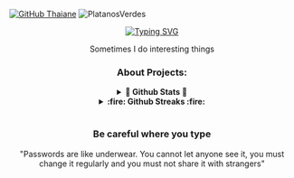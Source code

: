 [![GitHub Thaiane](https://img.shields.io/github/followers/PlatanosVerdes?label=follow&style=social)](https://github.com/PlatanosVerdes)
<img src="https://komarev.com/ghpvc/?username=PlatanosVerdes&label=Profile%20views&color=59405c&style=flat" alt="PlatanosVerdes" />
<div align="center">

[![Typing SVG](https://readme-typing-svg.herokuapp.com?color=00F72B&lines=Hello+friend.;Welcome+to+my+space)](https://git.io/typing-svg)

Sometimes I do interesting things

### About Projects:

<details>	
  <summary><b>🌟 Github Stats 🌟</b></summary>
  <br/>
  <img height="180em" src="https://github-readme-stats.vercel.app/api?username=PlatanosVerdes&show_icons=true&theme=radical&hide_border=true&&count_private=true&include_all_commits=true" />
  <img height="180em" src="https://github-readme-stats.vercel.app/api/top-langs/?username=PlatanosVerdes&exclude_repo=KNN-Image-Classification&show_icons=true&hide_border=true&layout=compact&langs_count=8&theme=radical"/>
</details>

<details>	
  <summary><b> :fire: Github Streaks :fire: </b></summary>
  <br/>
  <img height="180em" src="https://github-readme-streak-stats.herokuapp.com/?user=PlatanosVerdes&hide_border=true&theme=radical" />
</details>

#


### Be careful where you type
	
"Passwords are like underwear. You cannot let anyone see it, you must change it regularly and you must not share it with strangers"
</div>
